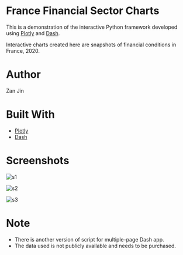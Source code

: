 # France Financial Sector Charts 
This is a demonstration of the interactive Python framework developed using [Plotly](https://plotly.com/) and [Dash](https://dash.plotly.com/).

Interactive charts created here are snapshots of financial conditions in France, 2020.

# Author
Zan Jin

# Built With
* [Plotly](https://plotly.com/)
* [Dash](https://dash.plotly.com/)

# Screenshots
![s1](https://user-images.githubusercontent.com/41856688/103575265-73882180-4e9f-11eb-990f-d8481ecfa7d0.png)

![s2](https://user-images.githubusercontent.com/41856688/103575269-7551e500-4e9f-11eb-84cd-15a9a7f65fc2.png)

![s3](https://user-images.githubusercontent.com/41856688/103575276-771ba880-4e9f-11eb-984e-b952b71d65ac.png)

# Note
* There is another version of script for multiple-page Dash app.
* The data used is not publicly available and needs to be purchased.
